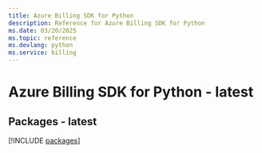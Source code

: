 ```yaml
---
title: Azure Billing SDK for Python
description: Reference for Azure Billing SDK for Python
ms.date: 03/20/2025
ms.topic: reference
ms.devlang: python
ms.service: billing
---
```

# Azure Billing SDK for Python - latest
## Packages - latest
[!INCLUDE [packages](billing-index.md)]